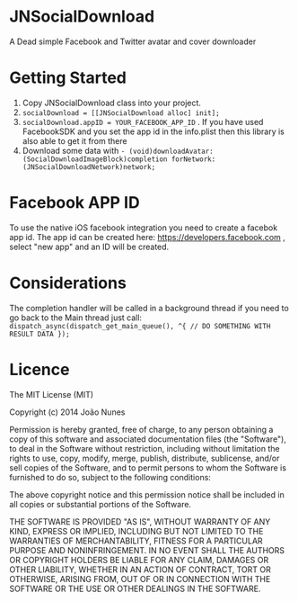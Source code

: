 JNSocialDownload
======================

A Dead simple Facebook and Twitter avatar and cover downloader


Getting Started
============

1. Copy JNSocialDownload class into your project.
2. `socialDownload = [[JNSocialDownload alloc] init];`
3. `socialDownload.appID = YOUR_FACEBOOK_APP_ID` . If you have used FacebookSDK and you set the app id in the info.plist then this library is also able to get it from there
4. Download some data with `- (void)downloadAvatar:(SocialDownloadImageBlock)completion forNetwork:(JNSocialDownloadNetwork)network;` 


Facebook APP ID
============
To use the native iOS facebook integration you need to create a facebok app id. 
The app id can be created here: https://developers.facebook.com , select "new app" and an ID will be created.



Considerations
============

The completion handler will be called in a background thread if you need to go back to the Main thread just call:
`
  dispatch_async(dispatch_get_main_queue(), ^{
    // DO SOMETHING WITH RESULT DATA
  });
        `
        
Licence
============
        
The MIT License (MIT)

Copyright (c) 2014 João Nunes

Permission is hereby granted, free of charge, to any person obtaining a copy of
this software and associated documentation files (the "Software"), to deal in
the Software without restriction, including without limitation the rights to
use, copy, modify, merge, publish, distribute, sublicense, and/or sell copies of
the Software, and to permit persons to whom the Software is furnished to do so,
subject to the following conditions:

The above copyright notice and this permission notice shall be included in all
copies or substantial portions of the Software.

THE SOFTWARE IS PROVIDED "AS IS", WITHOUT WARRANTY OF ANY KIND, EXPRESS OR
IMPLIED, INCLUDING BUT NOT LIMITED TO THE WARRANTIES OF MERCHANTABILITY, FITNESS
FOR A PARTICULAR PURPOSE AND NONINFRINGEMENT. IN NO EVENT SHALL THE AUTHORS OR
COPYRIGHT HOLDERS BE LIABLE FOR ANY CLAIM, DAMAGES OR OTHER LIABILITY, WHETHER
IN AN ACTION OF CONTRACT, TORT OR OTHERWISE, ARISING FROM, OUT OF OR IN
CONNECTION WITH THE SOFTWARE OR THE USE OR OTHER DEALINGS IN THE SOFTWARE.
